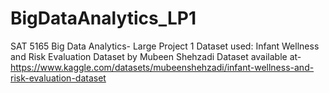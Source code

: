 # BigDataAnalytics_LP1
SAT 5165 Big Data Analytics- Large Project 1
Dataset used: Infant Wellness and Risk Evaluation Dataset by Mubeen Shehzadi
Dataset available at- https://www.kaggle.com/datasets/mubeenshehzadi/infant-wellness-and-risk-evaluation-dataset

